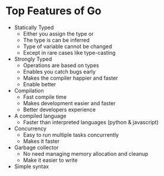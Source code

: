 # Top Features of Go

- Statically Typed
  - Either you assign the type or 
  - The type is can be inferred
  - Type of variable cannot be changed 
  - Except in rare cases like type-casting
- Strongly Typed
  - Operations are based on types 
  - Enables you catch bugs early
  - Makes the compiler happier and faster 
  - Enable better 
- Compilation
  - Fast compile time
  - Makes development easier and faster
  - Better developers experience
- A compiled language
  - Faster than interpreted languages (python & javascript)
- Concurrency
  - Easy to run multiple tasks concurrently
  - Makes it faster
- Garbage collector
  - No need managing memory allocation and cleanup
  - Make it easier to write
- Simple syntax